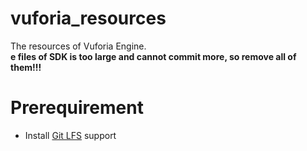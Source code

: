 # vuforia_resources
The resources of Vuforia Engine.  
**e files of SDK is too large and cannot commit more, so remove all of them!!!**

# Prerequirement
- Install [Git LFS](https://git-lfs.github.com/) support

